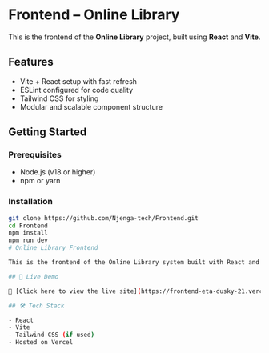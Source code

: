 # Frontend – Online Library

This is the frontend of the **Online Library** project, built using **React** and **Vite**.

## Features

- Vite + React setup with fast refresh
- ESLint configured for code quality
- Tailwind CSS for styling
- Modular and scalable component structure

## Getting Started

### Prerequisites

- Node.js (v18 or higher)
- npm or yarn

### Installation

```bash
git clone https://github.com/Njenga-tech/Frontend.git
cd Frontend
npm install
npm run dev
# Online Library Frontend

This is the frontend of the Online Library system built with React and Vite.

## 🚀 Live Demo

🔗 [Click here to view the live site](https://frontend-eta-dusky-21.vercel.app/)

## 🛠️ Tech Stack

- React
- Vite
- Tailwind CSS (if used)
- Hosted on Vercel

